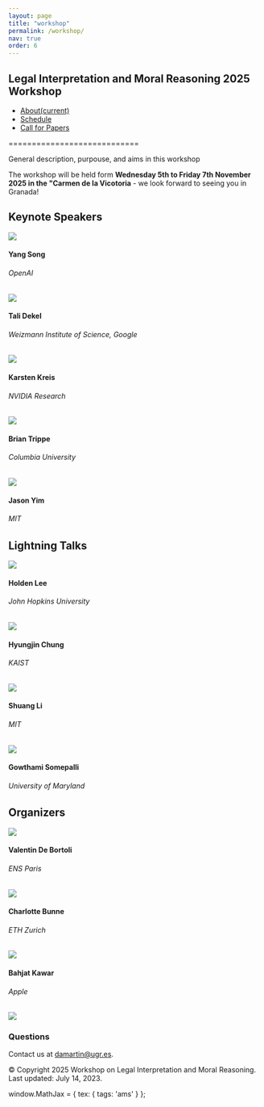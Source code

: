 ```yaml
---
layout: page
title: "workshop"
permalink: /workshop/
nav: true
order: 6
---
```


## Legal Interpretation and Moral Reasoning 2025 Workshop

- [About(current)](/)
- [Schedule](/schedule/)
- [Call for Papers](/submissions/)

============================

General description, purpouse, and aims in this workshop

The workshop will be held form **Wednesday 5th to Friday 7th November 2025 in the "Carmen de la Vicotoria** - we look forward to seeing you in Granada!

## Keynote Speakers

![](/assets/img/yang.png)

#### Yang Song

###### OpenAI

[](https://yang-song.net "Website")

![](/assets/img/tali.png)

#### Tali Dekel

###### Weizmann Institute of Science, Google

[](https://www.weizmann.ac.il/math/dekel/home "Website")

![](/assets/img/Karsten-Kreis.png)

#### Karsten Kreis

###### NVIDIA Research

[](https://karstenkreis.github.io "Website")

![](/assets/img/brian.png)

#### Brian Trippe

###### Columbia University

[](https://briantrippe.com/ "Website")

![](/assets/img/jason.png)

#### Jason Yim

###### MIT

[](http://people.csail.mit.edu/jyim/ "Website")

## Lightning Talks

![](/assets/img/holden.png)

#### Holden Lee

###### John Hopkins University

[](https://holdenlee.github.io "Website")

![](/assets/img/Hyungjin.png)

#### Hyungjin Chung

###### KAIST

[](https://www.hj-chung.com "Website")

![](/assets/img/shuang.png)

#### Shuang Li

###### MIT

[](https://people.csail.mit.edu/lishuang/ "Website")

![](/assets/img/Gowthami.png)

#### Gowthami Somepalli

###### University of Maryland

[](https://somepago.github.io "Website")

## Organizers

![](/assets/resized/Valentin-480x360.jpg)

#### Valentin De Bortoli

###### ENS Paris



[](https://twitter.com/ValentinDeBort1 "Twitter")



[](https://scholar.google.com/citations?user=dn_F9I4AAAAJ "GooleScholar")



[](https://vdeborto.github.io/ "Website")

![](/assets/resized/Charlotte-v2-1400x1050.jpg)

#### Charlotte Bunne

###### ETH Zurich



[](https://twitter.com/_bunnech "Twitter")



[](https://scholar.google.com/citations?user=U80atIAAAAAJ "GooleScholar")



[](https://www.bunne.ch/ "Website")

![](/assets/img/bahjat-v3.png)

#### Bahjat Kawar

###### Apple



[](https://twitter.com/bahjat_kawar "Twitter")



[](https://scholar.google.com/citations?user=36gR46QAAAAJ "GooleScholar")



[](https://bahjat-kawar.github.io/ "Website")

![](/assets/img/chenlin-v2.png)

### Questions

Contact us at [damartin@ugr.es](mailto:damartin@ugr.es).

© Copyright 2025 Workshop on Legal Interpretation and Moral Reasoning. Last updated: July 14, 2023.

window.MathJax = { tex: { tags: 'ams' } };
